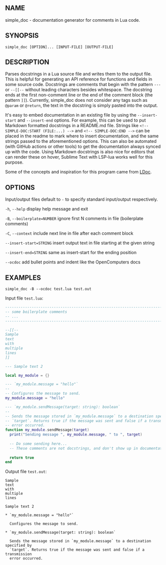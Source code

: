 <!-- MARKDOWN-AUTO-DOCS:START (FILE:src=./simple_doc.man) -->
<!-- The below content is automatically added from ./simple_doc.man -->
## NAME
  simple_doc - documentation generator for comments in Lua code.

## SYNOPSIS
  `simple_doc [OPTION]... [INPUT-FILE] [OUTPUT-FILE]`

## DESCRIPTION
  Parses docstrings in a Lua source file and writes them to the output file. This is helpful for generating an API reference for functions and fields in some source code. Docstrings are comments that begin with the pattern `---` or `--[[--` without leading characters besides whitespace. The docstring ends at the first non-comment line or the end of the comment block (the pattern `]]`). Currently, simple_doc does not consider any tags such as `@param` or `@return`, the text in the docstring is simply pasted into the output.
  
  It's easy to embed documentation in an existing file by using the `--insert-start` and `--insert-end` options. For example, this can be used to put Markdown formatted docstrings in a README.md file. Strings like `<!-- SIMPLE-DOC:START (FILE:...) -->` and `<!-- SIMPLE-DOC:END -->` can be placed in the readme to mark where to insert documentation, and the same strings passed to the aforementioned options. This can also be automated (with GitHub actions or other tools) to get the documentation always synced up with the code. Using Markdown docstrings is also nice for editors that can render these on hover, Sublime Text with LSP-lua works well for this purpose.
  
  Some of the concepts and inspiration for this program came from [LDoc](https://github.com/lunarmodules/LDoc).

## OPTIONS
  Input/output files default to `-` to specify standard input/output respectively.
  
  `-h`, `--help`                display help message and exit
  
  `-B`, `--boilerplate=NUMBER`  ignore first N comments in file (boilerplate comments)
  
  `-C`, `--context`             include next line in file after each comment block
  
  `--insert-start=STRING`       insert output text in file starting at the given string
  
  `--insert-end=STRING`         same as insert-start for the ending position
  
  `--ocdoc`                     add bullet points and indent like the OpenComputers docs

## EXAMPLES
  `simple_doc -B --ocdoc test.lua test.out`
  
  Input file `test.lua`:
```lua
--------------------------------------------------------------------------------
-- some boilerplate comments
-- ...
--------------------------------------------------------------------------------

--[[--
Sample
text
with
multiple
lines
]]

--- Sample text 2

local my_module = {}

--- `my_module.message = "hello"`
-- 
-- Configures the message to send.
my_module.message = "hello"

--- `my_module.sendMessage(target: string): boolean`
-- 
-- Sends the message stored in `my_module.message` to a destination specified by
-- `target`. Returns true if the message was sent and false if a transmission
-- error occurred.
function my_module.sendMessage(target)
  print("Sending message ", my_module.message, " to ", target)
  
  -- Do some sending here...
  -- These comments are not docstrings, and don't show up in documentation.
  
  return true
end
```
  
  
  Output file `test.out`:
```
Sample
text
with
multiple
lines

Sample text 2

* `my_module.message = "hello"`
  
  Configures the message to send.

* `my_module.sendMessage(target: string): boolean`
  
  Sends the message stored in `my_module.message` to a destination specified by
  `target`. Returns true if the message was sent and false if a transmission
  error occurred.
```
<!-- MARKDOWN-AUTO-DOCS:END -->
